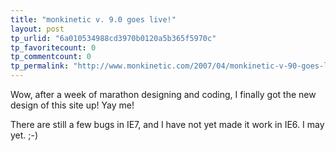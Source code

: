 ```yaml
---
title: "monkinetic v. 9.0 goes live!"
layout: post
tp_urlid: "6a010534988cd3970b0120a5b365f5970c"
tp_favoritecount: 0
tp_commentcount: 0
tp_permalink: "http://www.monkinetic.com/2007/04/monkinetic-v-90-goes-live.html"
---
```

Wow, after a week of marathon designing and coding, I finally got the new design of this site up! Yay me!

There are still a few bugs in IE7, and I have not yet made it work in IE6. I may yet. ;-)
